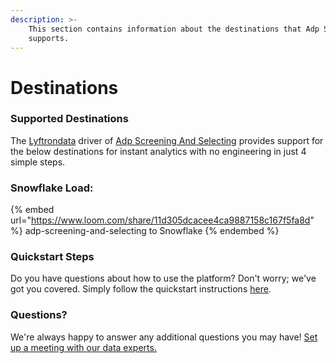 ```yaml
---
description: >-
    This section contains information about the destinations that Adp Screening And Selecting
    supports.
---
```


# Destinations

### Supported Destinations

The [Lyftrondata](https://www.lyftrondata.com/) driver of [Adp Screening And Selecting](https://www.lyftrondata.com/integration/adp-screening-and-selecting/) provides support for the below destinations for instant analytics with no engineering in just 4 simple steps.

### Snowflake Load:

{% embed url="https://www.loom.com/share/11d305dcacee4ca9887158c167f5fa8d" %}
adp-screening-and-selecting to Snowflake
{% endembed %}

### Quickstart Steps

Do you have questions about how to use the platform? Don't worry; we've got you covered. Simply follow the quickstart instructions [here](../../../quickstart-steps.md).

### Questions? <a href="#questions" id="questions"></a>

We're always happy to answer any additional questions you may have! [Set up a meeting with our data experts.](https://www.lyftrondata.com/book-a-meeting/)
